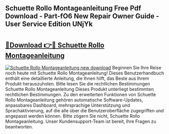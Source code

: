 ## Schuette Rollo Montageanleitung Free Pdf Download - Part-fO6 New Repair Owner Guide - User Service Edition UNjYk

# <h2><a href="http://df8drxr.blite.top/?on=Schuette+Rollo+Montageanleitung">🔗Download 👉🔴 Schuette Rollo Montageanleitung</a></h2>

[![Schuette Rollo Montageanleitung new download](https://i.imgur.com/lujVjoI.png)](http://df8drxr.blite.top/?on=Schuette+Rollo+Montageanleitung)
Beginnen Sie Ihre Reise noch heute mit Schuette Rollo Montageanleitung! Dieses Benutzerhandbuch enthält eine detaillierte Anleitung, die Ihnen hilft, das Beste aus Ihrem Produkt herauszuholen. Bitte lesen Sie die rechtlichen Bestimmungen Schuette Rollo Montageanleitung Dieses Produkt unterliegt bestimmten rechtlichen Bestimmungen. Zu den erweiterten Funktionen von Schuette Rollo Montageanleitung gehören automatische Software-Updates, anpassbares Dashboard, mehrsprachige Unterstützung und Sprachaktivierung, auf die alle über die Benutzeroberfläche zugegriffen und angepasst werden können. Bitte zögern Sie nicht, Schuette Rollo Montageanleitung. Unser Kundensupport-Team ist bereit, Ihre Fragen zu beantworten.
